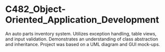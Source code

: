 # C482_Object-Oriented_Application_Development
An auto parts inventory system.
Utilizes exception handling, table views, and input validation.
Demonstrates an understanding of class abstraction and inheritance.
Project was based on a UML diagram and GUI mock-ups.
